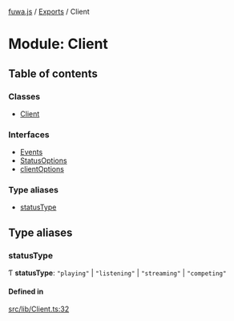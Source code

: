 [fuwa.js](../README.md) / [Exports](../modules.md) / Client

# Module: Client

## Table of contents

### Classes

- [Client](../classes/Client.Client-1.md)

### Interfaces

- [Events](../interfaces/Client.Events.md)
- [StatusOptions](../interfaces/Client.StatusOptions.md)
- [clientOptions](../interfaces/Client.clientOptions.md)

### Type aliases

- [statusType](Client.md#statustype)

## Type aliases

### statusType

Ƭ **statusType**: ``"playing"`` \| ``"listening"`` \| ``"streaming"`` \| ``"competing"``

#### Defined in

[src/lib/Client.ts:32](https://github.com/Fuwajs/Fuwa.js/blob/5bd8aa0/src/lib/Client.ts#L32)
